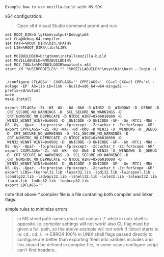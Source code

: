 ```
Example how to use mozilla-build with MS SDK
```
x64 configuration:
>Open x64 Visual Studio command promt and run:

	set ROOT_DIR=D:\gtkmm\output\Debug\x64
	set CL=@debug-64.compiler
	set PATH=%ROOT_DIR%\bin;%PATH%
	set LIB=%ROOT_DIR%\lib;%LIB%

	set MOZBUILDDIR=D:\gtkmm\install\mozilla-build
	set MOZILLABUILD=%MOZBUILDDIR%
	set MOZ_TOOLS=%MOZBUILDDIR%moztools-x64
	start /d "%USERPROFILE%" "" "%MOZILLABUILD%"\msys\bin\bash --login -i


	./configure CFLAGS='' CXXFLAGS='' CPPFLAGS='' CC=cl CXX=cl CPP='cl -nologo -EP' AR=lib LD=link --build=x86_64-w64-mingw32 --prefix=/d/output
	make
	make install

	export CFLAGS='-Zi -W3 -WX- -Od -Ob0 -D WIN32 -D _WINDOWS -D _DEBUG -D _CRT_SECURE_NO_WARNINGS -D _SCL_SECURE_NO_WARNINGS -D _CRT_NONSTDC_NO_DEPRECATE -D NTDDI_WIN7=0x06010000 -D _WIN32_WINNT_WIN7=0x0601 -D _UNICODE -D UNICODE -GF- -Gm -RTC1 -MDd -GS -Gy- -Qpar- -fp:precise -fp:except- -Zc:wchar_t -Zc:forScope -GR'
	export CPPFLAGS='-Zi -W3 -WX- -Od -Ob0 -D WIN32 -D _WINDOWS -D _DEBUG -D _CRT_SECURE_NO_WARNINGS -D _SCL_SECURE_NO_WARNINGS -D _CRT_NONSTDC_NO_DEPRECATE -D NTDDI_WIN7=0x06010000 -D _WIN32_WINNT_WIN7=0x0601 -D _UNICODE -D UNICODE -GF- -Gm -RTC1 -MDd -GS -Gy- -Qpar- -fp:precise -fp:except- -Zc:wchar_t -Zc:forScope -GR'
	export CXXFLAGS='-Zi -W3 -WX- -Od -Ob0 -D WIN32 -D _WINDOWS -D _DEBUG -D _CRT_SECURE_NO_WARNINGS -D _SCL_SECURE_NO_WARNINGS -D _CRT_NONSTDC_NO_DEPRECATE -D NTDDI_WIN7=0x06010000 -D _WIN32_WINNT_WIN7=0x0601 -D _UNICODE -D UNICODE -GF- -Gm -RTC1 -MDd -GS -Gy- -Qpar- -fp:precise -fp:except- -Zc:wchar_t -Zc:forScope -GR'
	export LIBS=-lkernel32.lib -luser32.lib -lgdi32.lib -lwinspool.lib -lcomdlg32.lib -ladvapi32.lib -lshell32.lib -lole32.lib -loleaut32.lib -luuid.lib -lodbc32.lib -lodbccp32.lib
	export LDFLAGS=''

note that above *.compiler file is a file contaning both compiler and linker flags.


simple rules to minimize errors:
>in MS sheel path names *must* not contain '/' while in unix shell is opposite. ie. compiler settings will not work!
>also CL flag must be given a full path, so the above example will not work if libtool starts to ie: cd.. cd../.. -> ERROR 100%
>in UNIX shell flags passed directly to configure are better than exporting them into varibles
>includes and libs should be defined in compiler file, in some cases configure script can't find headers..